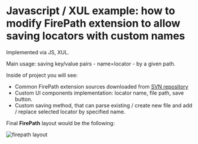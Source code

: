 Javascript / XUL example: how to modify FirePath extension to allow saving locators with custom names
======

Implemented via JS, XUL.

Main usage: saving key/value pairs - name=locator - by a given path.

Inside of project you will see: 
 
 - Common FirePath extension sources downloaded from [SVN repository](https://code.google.com/p/firepath/source/checkout)
 - Custom UI components implementation: locator name, file path, save button.
 - Custom saving method, that can parse existing / create new file and add / replace selected locator by specified name.

Final **FirePath** layout would be the following:

![firepath layout](http://2.bp.blogspot.com/-BpJ6OhvL8u4/U7LGF79MoTI/AAAAAAAAAR4/mnSGAjE2gk8/s1600/panel+view.png)